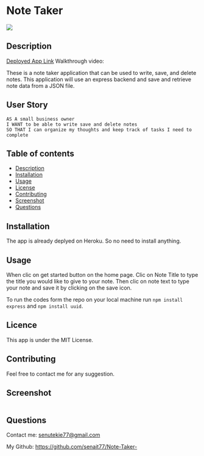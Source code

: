 # Note Taker

![](https://img.shields.io/badge/license-MIT-green)

## Description

[Deployed App Link](https://dashboard.heroku.com/apps/warm-headland-12546)
Walkthrough video: 

These is a note taker application that can be used to write, save, and delete notes. This application will use an express backend and save and retrieve note data from a JSON file.

## User Story

```
AS A small business owner
I WANT to be able to write save and delete notes
SO THAT I can organize my thoughts and keep track of tasks I need to complete
```


## Table of contents

* [Description](#Description)
* [Installation](#Installation)
* [Usage](#Usage)
* [License](#License)
* [Contributing](#Contributing)
* [Screenshot](#Screenshot)
* [Questions](#Questions)

## Installation
The app is already deplyed on Heroku. So no need to install anything.

## Usage

When clic on get started button on the home page.
Clic on Note Title to type the title you would like to give to your note. Then clic on note text to type your note and save it by clicking on the save icon.

To run the codes form the repo on your local machine run  ```npm install express``` and ```npm install uuid```. 

## Licence
This app is under the MIT License.

## Contributing
Feel free to contact me for any suggestion.

## Screenshot
![]()

## Questions
Contact me: senutekie77@gmail.com

My Github: https://github.com/senait77/Note-Taker-

